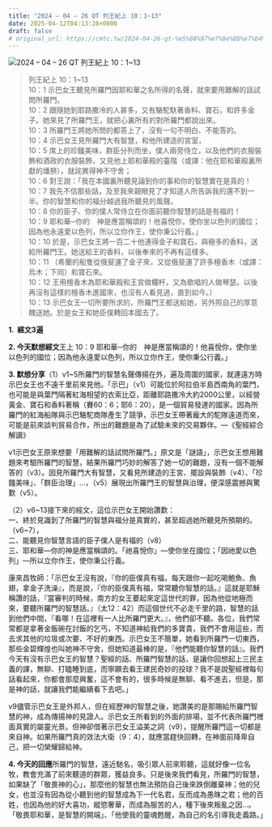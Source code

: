 ```yaml
---
title: "2024 – 04 – 26 QT 列王紀上 10：1~13"
date: 2025-04-12T04:13:28+0800
draft: false
# original_url: https://cmtc.tw/2024-04-26-qt-%e5%88%97%e7%8e%8b%e7%b4%80%e4%b8%8a-10%ef%bc%9a113
---
```


![2024 – 04 – 26 QT 列王紀上 10：1\~13](/images/qt.jpg  "2024 – 04 – 26 QT 列王紀上 10：1\~13")

> 列王紀上 10：1\~13  
> 10：1 示巴女王聽見所羅門因耶和華之名所得的名聲，就來要用難解的話試問所羅門。  
> 10：2 跟隨她到耶路撒冷的人甚多，又有駱駝馱著香料、寶石，和許多金子。她來見了所羅門王，就把心裏所有的對所羅門都說出來。  
> 10：3 所羅門王將她所問的都答上了，沒有一句不明白、不能答的。  
> 10：4 示巴女王見所羅門大有智慧，和他所建造的宮室，  
> 10：5 席上的珍饈美味，群臣分列而坐，僕人兩旁侍立，以及他們的衣服裝飾和酒政的衣服裝飾，又見他上耶和華殿的臺階（或譯：他在耶和華殿裏所獻的燔祭），就詫異得神不守舍；  
> 10：6 對王說：「我在本國裏所聽見論到你的事和你的智慧實在是真的！  
> 10：7 我先不信那些話，及至我來親眼見了才知道人所告訴我的還不到一半。你的智慧和你的福分越過我所聽見的風聲。  
> 10：8 你的臣子、你的僕人常侍立在你面前聽你智慧的話是有福的！  
> 10：9 耶和華─你的　神是應當稱頌的！他喜悅你，使你坐以色列的國位；因為他永遠愛以色列，所以立你作王，使你秉公行義。」  
> 10：10 於是，示巴女王將一百二十他連得金子和寶石，與極多的香料，送給所羅門王。她送給王的香料，以後奉來的不再有這樣多。  
> 10：11 （希蘭的船隻從俄斐運了金子來，又從俄斐運了許多檀香木（或譯：烏木；下同）和寶石來。  
> 10：12 王用檀香木為耶和華殿和王宮做欄杆，又為歌唱的人做琴瑟。以後再沒有這樣的檀香木進國來，也沒有人看見過，直到如今。）  
> 10：13 示巴女王一切所要所求的，所羅門王都送給她，另外照自己的厚意餽送她。於是女王和她臣僕轉回本國去了。

**1.  經文3遍**

**2. 今天默想經文**王上 10：9 耶和華─你的　神是應當稱頌的！他喜悅你，使你坐以色列的國位；因為他永遠愛以色列，所以立你作王，使你秉公行義。」

**3. 默想分享**（1）v1\~5所羅門的智慧名聲傳揚在外，遍及周圍的國家，就連遠方時示巴女王也不遠千里前來見他。「示巴」（v1）可能位於阿拉伯半島西南角的葉門，也可能是與葉門隔著紅海相望的衣索比亞，距離耶路撒冷大約2000公里，以經營黃金、寶石和香料著稱（賽60：6；耶6：20），是一個貿易發達的國家。因為所羅門的紅海船隊與示巴駱駝商隊產生了競爭，示巴女王帶著龐大的駝隊遠道而來，可能是前來談判貿易合作，所出的難題是為了試驗未來的交易夥伴。—《聖經綜合解讀》

v1示巴女王原來想要「用難解的話試問所羅門。」原文是「謎語」，示巴女王想用難題來考驗所羅門的智慧，結果所羅門巧妙的解答了她一切的難題，沒有一個不能解答的（v3）。因見所羅門大有智慧，又看見所建造的王宮、擺設與裝飾（v4）、「珍饈美味」、「群臣治理」…，（v5）展現出所羅門王的智慧與治理，便深感震撼與驚歎（v5）。

（2）v6\~13接下來的經文，這位示巴女王開始讚歎：  
一、終於見識到了所羅門的智慧與福分是真實的，甚至超過她所聽見所預期的。（v6\~7），  
二、能聽見你智慧言語的臣子僕人是有福的（v8）  
三、耶和華—你的神是應當稱頌的。「祂喜悅你」—使你坐在國位；「因祂愛以色列」—所以立你作王，使你秉公行義。

康來昌牧師：「示巴女王沒有說，『你的臣僕真有福，每天跟你一起吃喝鮑魚、魚翅，拿金子洗澡』，而是說，『你的臣僕真有福，常常聽你智慧的話。』這就是耶穌稱讚的話，『當審判的時候，南方的女王要起來定這世代的罪，因為他從地極而來，要聽所羅門的智慧話。』（太12：42）而這個世代不必走千里的路，智慧的話到他們中間，『看哪！在這裡有一人比所羅門更大。』，他們卻不聽。各位，我們常常都是拿著金飯碗在討飯的乞丐，不知道神給我們的多寶貴，我們不會用這些，而去求其他的垃圾或次要、不好的東西。示巴女王不簡單，她看到所羅門一切東西，那些金碧輝煌也叫她神不守舍，但她知道最棒的是，『他們能聽你智慧的話』。我們今天有沒有示巴女王的智慧？聖經的話、所羅門智慧的話，是讓你回想起上三民主義的課，無聊、打瞌睡到底，而寧願去看王建民奇妙的投球？我不是說聖經裡每句話看起來，你都會那麼興奮，這不會有的，很多時候是無聊、看不進去，但是，那是神的話，就讓我們能繼續看下去吧。」

v9儘管示巴女王是外邦人，但在經歷神的智慧之後，她讚美的是那賜給所羅門智慧的神，成為傳揚神的見證人。示巴女王所看到的外面的排場，並不代表所羅門裡面真實的屬靈光景。但神卻借著示巴女王溢美之詞（v9），提醒所羅門這一切都是來自神。如果所羅門真的效法大衛（9：4），就應當趕快回轉，在神面前降卑自己，把一切榮耀歸給神。

**4. 今天的回應**所羅門的智慧，遠近馳名，吸引眾人前來聆聽，這就好像一位名牧，教會充滿了前來聽道的群眾，獲益良多。只是後來我們看見，所羅門的智慧，如果缺了「敬畏神的心」，那麼他的智慧也無法預防自己後來跌倒離棄神；他的兒女，也並沒有因為從小聽到他的智慧成為下一代名君，反而成為愚昩之君；他的百姓，也因為他的好大喜功，縱慾奢華，而成為服苦的人，種下後來叛亂之因…。「敬畏耶和華，是智慧的開端」、「他使我的靈魂甦醒，為自己的名引導我走義路。」